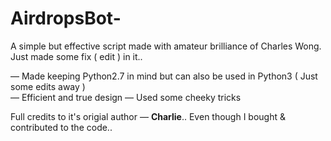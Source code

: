 # AirdropsBot-
A simple but effective script made with amateur brilliance of Charles Wong. Just made some fix ( edit ) in it..

— Made keeping Python2.7 in mind but can also be used in Python3 ( Just some edits away )  
— Efficient and true design
— Used some cheeky tricks 

Full credits to it's origial author — **Charlie**.. 
Even though I bought & contributed to the code..
